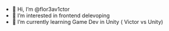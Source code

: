 - 👋 Hi, I’m @flor3av1ctor
- 👀 I’m interested in frontend delevoping
- 🌱 I’m currently learning Game Dev in Unity ( Victor vs Unity)

<!---
flor3av1ctor/flor3av1ctor is a ✨ special ✨ repository because its `README.md` (this file) appears on your GitHub profile.
You can click the Preview link to take a look at your changes.
--->
